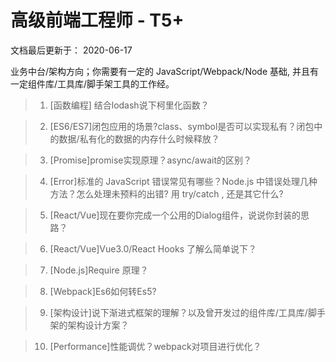 # 高级前端工程师 - T5+
文档最后更新于： 2020-06-17

业务中台/架构方向；你需要有一定的 JavaScript/Webpack/Node 基础, 并且有一定组件库/工具库/脚手架工具的工作经。

>1. [函数编程] 结合lodash说下柯里化函数？

>2. [ES6/ES7]闭包应用的场景?class、symbol是否可以实现私有？闭包中的数据/私有化的数据的内存什么时候释放？

>3. [Promise]promise实现原理？async/await的区别？

>4. [Error]标准的 JavaScript 错误常见有哪些？Node.js 中错误处理几种方法？怎么处理未预料的出错? 用 try/catch , 还是其它什么?

>5. [React/Vue]现在要你完成一个公用的Dialog组件，说说你封装的思路？

>6. [React/Vue]Vue3.0/React Hooks 了解么简单说下？

>7. [Node.js]Require 原理？

>8. [Webpack]Es6如何转Es5?

>9. [架构设计]说下渐进式框架的理解？以及曾开发过的组件库/工具库/脚手架的架构设计方案？

>10. [Performance]性能调优？webpack对项目进行优化？



